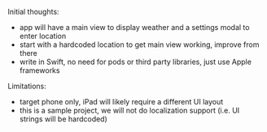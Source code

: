 Initial thoughts:
- app will have a main view to display weather and a settings modal to enter location
- start with a hardcoded location to get main view working, improve from there
- write in Swift, no need for pods or third party libraries, just use Apple frameworks

Limitations:
- target phone only, iPad will likely require a different UI layout
- this is a sample project, we will not do localization support (i.e. UI strings will be hardcoded)
